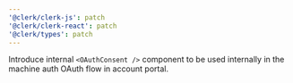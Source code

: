 ```yaml
---
'@clerk/clerk-js': patch
'@clerk/clerk-react': patch
'@clerk/types': patch
---
```


Introduce internal `<OAuthConsent />` component to be used internally in the machine auth OAuth flow in account portal.
